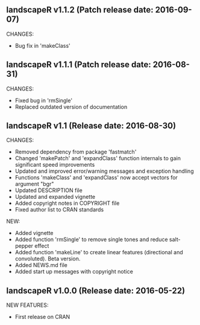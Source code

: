 landscapeR v1.1.2 (Patch release date: 2016-09-07)
-----------------------------------------------
CHANGES:

* Bug fix in 'makeClass'


landscapeR v1.1.1 (Patch release date: 2016-08-31)
-----------------------------------------------
CHANGES:

* Fixed bug in 'rmSingle'
* Replaced outdated version of documentation 


landscapeR v1.1 (Release date: 2016-08-30)
-----------------------------------------------
CHANGES:

* Removed dependency from package 'fastmatch'
* Changed 'makePatch' and 'expandClass' function internals to gain significant speed improvements
* Updated and improved error/warning messages and exception handling
* Functions 'makeClass' and 'expandClass' now accept vectors for argument "bgr"
* Updated DESCRIPTION file
* Updated and expanded vignette 
* Added copyright notes in COPYRIGHT file
* Fixed author list to CRAN standards

NEW:

* Added vignette
* Added function 'rmSingle' to remove single tones and reduce salt-pepper effect
* Added function  'makeLine' to create linear features (directional and convoluted). Beta version.
* Added NEWS.md file
* Added start up messages with copyright notice


landscapeR v1.0.0 (Release date: 2016-05-22)
-----------------------------------------------
NEW FEATURES:

* First release on CRAN

